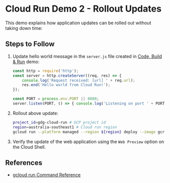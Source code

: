 # Cloud Run Demo 2 - Rollout Updates

This demo explains how application updates can be rolled out without taking down time:

## Steps to Follow

1. Update hello world message in the `server.js` file created in [Code, Build & Run](../1-code-build-run) demo:

   ```js
   const http = require('http');
   const server = http.createServer((req, res) => {
       console.log('Request received: [url] ' + req.url);
       res.end('Hello world from Cloud Run!');
   });

   const PORT = process.env.PORT || 8080;
   server.listen(PORT, () => { console.log('Listening on port ' + PORT);});
   ```

2. Rollout above update:

   ```bash
   project_id=gdg-cloud-run # GCP project id
   region=australia-southeast1 # Cloud run region
   gcloud run --platform managed --region ${region} deploy --image gcr.io/${project_id}/cloud-run-hello
   ```

3. Verify the update of the web application using the `Web Preview` option on the Cloud Shell.

## References

- [gcloud run Command Reference](https://cloud.google.com/sdk/gcloud/reference/run)